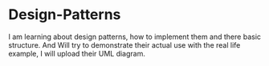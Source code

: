 # Design-Patterns
I am learning about design patterns, how to implement them and there basic structure. And Will try to demonstrate their actual use with the real life example, I will upload their UML diagram.  
